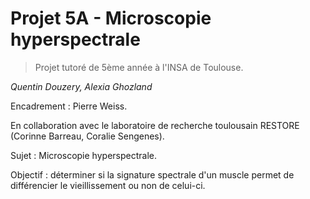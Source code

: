 # Projet 5A - Microscopie hyperspectrale
> Projet tutoré de 5ème année à l'INSA de Toulouse.

*Quentin Douzery, Alexia Ghozland*


Encadrement : Pierre Weiss.

En collaboration avec le laboratoire de recherche toulousain RESTORE (Corinne Barreau, Coralie Sengenes).



Sujet : Microscopie hyperspectrale.

Objectif : déterminer si la signature spectrale d'un muscle permet de différencier le vieillissement ou non de celui-ci.
